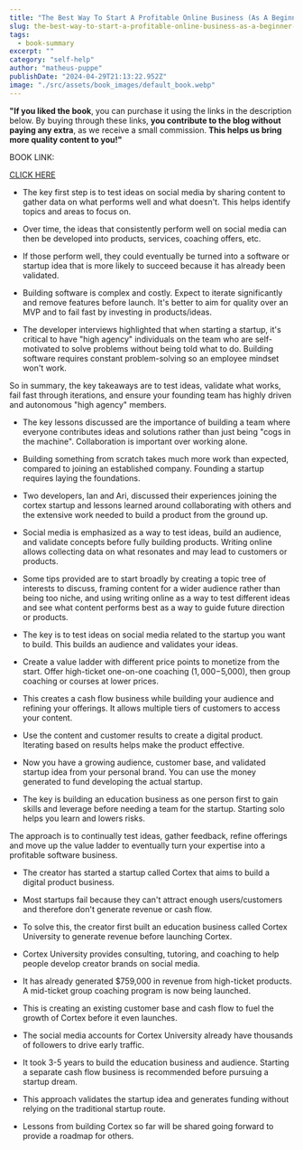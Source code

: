 ```yaml
---
title: "The Best Way To Start A Profitable Online Business (As A Beginner) - Inglês (gerada automaticamente)"
slug: the-best-way-to-start-a-profitable-online-business-as-a-beginner-inglês-gerada-automaticamente-
tags: 
  - book-summary
excerpt: ""
category: "self-help"
author: "matheus-puppe"
publishDate: "2024-04-29T21:13:22.952Z"
image: "./src/assets/book_images/default_book.webp"
---
```


**"If you liked the book**, you can purchase it using the links in the description below. By buying through these links, **you contribute to the blog without paying any extra**, as we receive a small commission. **This helps us bring more quality content to you!"**

BOOK LINK:

[CLICK HERE](https://www.amazon.com/gp/search?ie=UTF8&tag=matheuspupp0a-20&linkCode=ur2&linkId=4410b525877ab397377c2b5e60711c1a&camp=1789&creative=9325&index=books&keywords=the-best-way-to-start-a-profitable-online-business-as-a-beginner-inglês-gerada-automaticamente-)



- The key first step is to test ideas on social media by sharing content to gather data on what performs well and what doesn't. This helps identify topics and areas to focus on.

- Over time, the ideas that consistently perform well on social media can then be developed into products, services, coaching offers, etc. 

- If those perform well, they could eventually be turned into a software or startup idea that is more likely to succeed because it has already been validated. 

- Building software is complex and costly. Expect to iterate significantly and remove features before launch. It's better to aim for quality over an MVP and to fail fast by investing in products/ideas.

- The developer interviews highlighted that when starting a startup, it's critical to have "high agency" individuals on the team who are self-motivated to solve problems without being told what to do. Building software requires constant problem-solving so an employee mindset won't work.

So in summary, the key takeaways are to test ideas, validate what works, fail fast through iterations, and ensure your founding team has highly driven and autonomous "high agency" members.

- The key lessons discussed are the importance of building a team where everyone contributes ideas and solutions rather than just being "cogs in the machine". Collaboration is important over working alone. 

- Building something from scratch takes much more work than expected, compared to joining an established company. Founding a startup requires laying the foundations. 

- Two developers, Ian and Ari, discussed their experiences joining the cortex startup and lessons learned around collaborating with others and the extensive work needed to build a product from the ground up. 

- Social media is emphasized as a way to test ideas, build an audience, and validate concepts before fully building products. Writing online allows collecting data on what resonates and may lead to customers or products. 

- Some tips provided are to start broadly by creating a topic tree of interests to discuss, framing content for a wider audience rather than being too niche, and using writing online as a way to test different ideas and see what content performs best as a way to guide future direction or products.

- The key is to test ideas on social media related to the startup you want to build. This builds an audience and validates your ideas.

- Create a value ladder with different price points to monetize from the start. Offer high-ticket one-on-one coaching ($1,000-$5,000), then group coaching or courses at lower prices. 

- This creates a cash flow business while building your audience and refining your offerings. It allows multiple tiers of customers to access your content.

- Use the content and customer results to create a digital product. Iterating based on results helps make the product effective. 

- Now you have a growing audience, customer base, and validated startup idea from your personal brand. You can use the money generated to fund developing the actual startup.

- The key is building an education business as one person first to gain skills and leverage before needing a team for the startup. Starting solo helps you learn and lowers risks.

The approach is to continually test ideas, gather feedback, refine offerings and move up the value ladder to eventually turn your expertise into a profitable software business.

- The creator has started a startup called Cortex that aims to build a digital product business. 

- Most startups fail because they can't attract enough users/customers and therefore don't generate revenue or cash flow. 

- To solve this, the creator first built an education business called Cortex University to generate revenue before launching Cortex. 

- Cortex University provides consulting, tutoring, and coaching to help people develop creator brands on social media. 

- It has already generated $759,000 in revenue from high-ticket products. A mid-ticket group coaching program is now being launched. 

- This is creating an existing customer base and cash flow to fuel the growth of Cortex before it even launches. 

- The social media accounts for Cortex University already have thousands of followers to drive early traffic. 

- It took 3-5 years to build the education business and audience. Starting a separate cash flow business is recommended before pursuing a startup dream.

- This approach validates the startup idea and generates funding without relying on the traditional startup route. 

- Lessons from building Cortex so far will be shared going forward to provide a roadmap for others.
